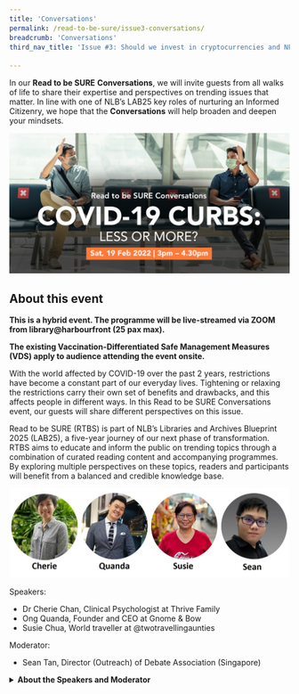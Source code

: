 ```yaml
---
title: 'Conversations'
permalink: /read-to-be-sure/issue3-conversations/
breadcrumb: 'Conversations'
third_nav_title: 'Issue #3: Should we invest in cryptocurrencies and NFTs?'

---
```


In our **Read to be SURE** **Conversations**, we will invite guests from all walks of life to share their expertise and perspectives on trending issues that matter. In line with one of NLB’s LAB25 key roles of nurturing an Informed Citizenry, we hope that the **Conversations** will help broaden and deepen your mindsets.  

<a href="https://www.eventbrite.com/e/covid-19-curbs-less-or-more-read-to-be-sure-tickets-249930527937?aff=ebdssbdestsearch&keep_tld=1">![](../images/rtbs2-convo2.jpg)</a>

## About this event

**This is a hybrid event. The programme will be live-streamed via ZOOM from library@harbourfront (25 pax max).**

**The existing Vaccination-Differentiated Safe Management Measures (VDS) apply to audience attending the event onsite.**



With the world affected by COVID-19 over the past 2 years, restrictions have become a constant part of our everyday lives. Tightening or relaxing the restrictions carry their own set of benefits and drawbacks, and this affects people in different ways. In this Read to be SURE Conversations event, our guests will share different perspectives on this issue.

 

Read to be SURE (RTBS) is part of NLB’s Libraries and Archives Blueprint 2025 (LAB25), a five-year journey of our next phase of transformation. RTBS aims to educate and inform the public on trending topics through a combination of curated reading content and accompanying programmes. By exploring multiple perspectives on these topics, readers and participants will benefit from a balanced and credible knowledge base.

![](../images/RTBS-convo2-speakers.JPG) 

Speakers:

- Dr Cherie Chan, Clinical Psychologist at Thrive Family
- Ong Quanda, Founder and CEO at Gnome & Bow
- Susie Chua, World traveller at @twotravellingaunties

 

Moderator:

- Sean Tan, Director (Outreach) of Debate Association (Singapore)



<details> <summary><b>About the Speakers and Moderator</b></summary>
    <p> <b>Dr Cherie Chan</b> is a clinical psychologist at Thrive Family. She is registered with the Singapore Register of Psychologist (SRP) and is an SRP approved clinical supervisor. With nearly a decade of experience in public and private mental health settings across Singapore and Australia, Cherie has worked extensively with adolescents and adults presenting with a range of psychological issues. She is the current President of the Singapore Psychological Society and holds various roles in the international psychology scene including being the Secretary for the Asia Pacific Psychology Alliance (APPA), and represents psychologists in Singapore as a member of the ASEAN Regional Union of Psychological Societies (ARUPS).</p>
<p><b>Quanda Ong</b> is the founder and CEO at Gnome & Bow, renowned for its unique bags and wallet designs inspired by storybook classics. Over the years, Quanda has grown his brand’s presence to 9 countries and over 40 point-of-sales internationally. He was awarded as Finalist for Designer of the Year (Accessories) in 2017 and has successfully launched numerous collaborative collections with global corporations such as American Express, Tiger Beer and Knight Frank.</p>
    <p><b>Susie Chua</b> is one half of the duo, 2TravellingAunties who travelled to 3 continents, 27 countries in 2 years. In 2019 Susie chose to leave her corporate world and travelled the road less trodden living in a motorhome through Europe, United Kingdom, North Africa and Turkey, while smashing stereotypes with every mile on the clock. Five lockdowns, multiple PCR tests and many denied entries at borders did not slow her down. The 2TravellingAunties are planning and preparing their next road adventure, The Americas.</p>
<p><b>Sean Tan</b> is the Outreach Director at Debate Association (Singapore) and a second year student at Singapore Polytechnic. Sean has represented his school in debating tournaments around the world and adjudicated at local tournaments, including the Singapore Secondary Schools Debating Championship and NYP's Inter-school Tournament. Since joining DA(S), Sean has worked on several projects including Youth Debate Open and December Debate Camp. In school, Sean is the President of the Singapore Polytechnic Debating Club, conducting weekly trainings for aspiring debaters.    </p></details>





